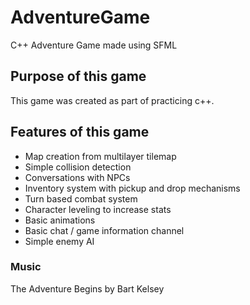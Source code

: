 # AdventureGame
C++ Adventure Game made using SFML

## Purpose of this game
This game was created as part of practicing c++.

## Features of this game
* Map creation from multilayer tilemap
* Simple collision detection
* Conversations with NPCs
* Inventory system with pickup and drop mechanisms
* Turn based combat system
* Character leveling to increase stats
* Basic animations
* Basic chat / game information channel
* Simple enemy AI

### Music
The Adventure Begins by Bart Kelsey

